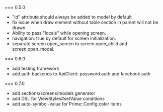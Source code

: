 === 0.5.0
* "id" attribute should always be added to model by default
* fix issue when draw element without table section in parent will not be drawn.
* Ability to pass "locals" while opening screen.
* navigation: true by default for screen initialization.
* separate screen.open_screen to screen.open_child and screen.open_modal.

=== 0.6.0
* add testing framework
* add auth backends to ApiClient: password auth and facebook auth

=== 0.7.0
* add sections/screens/models generator
* add DSL for ViewStyles#setValue conditions
* add auto-symbol-value for Prime::Config.color items